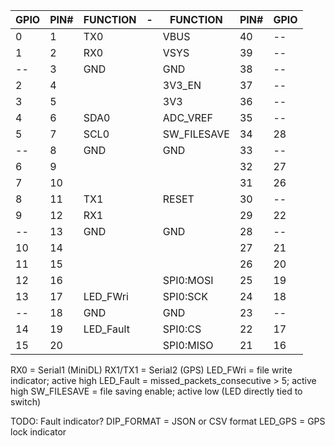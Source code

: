 
|GPIO|PIN#| FUNCTION  | - |     FUNCTION |PIN#|GPIO|
| -- | -  | --------  | - |     -------- | -- | -- |
|  0 |  1 | TX0       |   |         VBUS | 40 | -- |
|  1 |  2 | RX0       |   |         VSYS | 39 | -- |
| -- |  3 | GND       |   |          GND | 38 | -- |
|  2 |  4 |           |   |       3V3_EN | 37 | -- |
|  3 |  5 |           |   |          3V3 | 36 | -- |
|  4 |  6 | SDA0      |   |     ADC_VREF | 35 | -- |
|  5 |  7 | SCL0      |   |  SW_FILESAVE | 34 | 28 |
| -- |  8 | GND       |   |          GND | 33 | -- |
|  6 |  9 |           |   |              | 32 | 27 |
|  7 | 10 |           |   |              | 31 | 26 |
|  8 | 11 | TX1       |   |        RESET | 30 | -- |
|  9 | 12 | RX1       |   |              | 29 | 22 |
| -- | 13 | GND       |   |          GND | 28 | -- |
| 10 | 14 |           |   |              | 27 | 21 |
| 11 | 15 |           |   |              | 26 | 20 |
| 12 | 16 |           |   |    SPI0:MOSI | 25 | 19 |
| 13 | 17 | LED_FWri  |   |     SPI0:SCK | 24 | 18 |
| -- | 18 | GND       |   |          GND | 23 | -- |
| 14 | 19 | LED_Fault |   |      SPI0:CS | 22 | 17 |
| 15 | 20 |           |   |    SPI0:MISO | 21 | 16 |

RX0 = Serial1 (MiniDL)
RX1/TX1 = Serial2 (GPS)
LED_FWri = file write indicator; active high
LED_Fault = missed_packets_consecutive > 5; active high
SW_FILESAVE = file saving enable; active low (LED directly tied to switch)

TODO:
Fault indicator?
DIP_FORMAT = JSON or CSV format
LED_GPS = GPS lock indicator